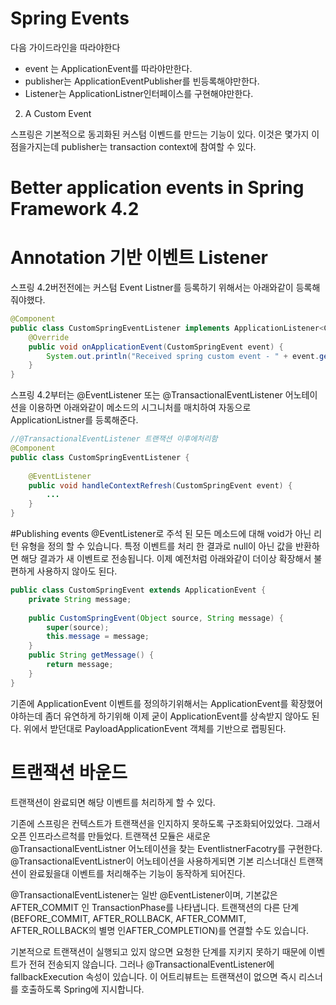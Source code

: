 # Spring Events

다음 가이드라인을 따라야한다
* event 는 ApplicationEvent를 따라야만한다.
* publisher는 ApplicationEventPublisher를 빈등록해야만한다.
* Listener는 ApplicationListner인터페이스를 구현해야만한다.


2. A Custom Event

스프링은 기본적으로 동괴화된 커스텀 이벤드를 만드는 기능이 있다. 이것은 몇가지 이점을가지는데 publisher는 transaction context에 참여할 수 있다.



# Better application events in Spring Framework 4.2


# Annotation 기반 이벤트 Listener
스프링 4.2버전전에는 커스텀 Event Listner를 등록하기 위해서는 아래와같이 등록해줘야했다.

```java 
@Component
public class CustomSpringEventListener implements ApplicationListener<CustomSpringEvent> {
    @Override
    public void onApplicationEvent(CustomSpringEvent event) {
        System.out.println("Received spring custom event - " + event.getMessage());
    }
}

```

스프링 4.2부터는 @EventListener 또는 @TransactionalEventListener 어노테이션을 이용하면 아래와같이 메소드의 시그니처를 매치하여 자동으로 ApplicationListner를 등록해준다. 


```java
//@TransactionalEventListener 트랜잭션 이후에처리함
@Component
public class CustomSpringEventListener {
  
    @EventListener
    public void handleContextRefresh(CustomSpringEvent event) {
        ...
    }
}
```

#Publishing events
@EventListener로 주석 된 모든 메소드에 대해 void가 아닌 리턴 유형을 정의 할 수 있습니다. 특정 이벤트를 처리 한 결과로 null이 아닌 값을 반환하면 해당 결과가 새 이벤트로 전송됩니다. 이제 예전처럼 아래와같이 더이상 확장해서 불편하게 사용하지 않아도 된다.
```java 
public class CustomSpringEvent extends ApplicationEvent {
    private String message;
 
    public CustomSpringEvent(Object source, String message) {
        super(source);
        this.message = message;
    }
    public String getMessage() {
        return message;
    }
}
```
기존에 ApplicationEvent 이벤트를 정의하기위해서는 ApplicationEvent를 확장했어야하는데 좀더 유연하게 하기위해 이제 굳이 ApplicationEvent를 상속받지 않아도 된다. 위에서 받던대로 PayloadApplicationEvent 객체를 기반으로 랩핑된다.


# 트랜잭션 바운드
트랜잭션이 완료되면 해당 이벤트를 처리하게 할 수 있다. 

기존에 스프링은 컨텍스트가 트랜잭션을 인지하지 못하도록 구조화되어있었다. 그래서 오픈 인프라스르척를 만들었다. 트랜잭션 모듈은 새로운 @TransactionalEventListner 어노테이션을 찾는 EventlistnerFacotry를 구현한다. @TransactionalEventListner이 어노테이션을 사용하게되면 기본 리스너대신 트랜잭션이 완료됬을대 이벤트를 처리해주는 기능이 동작하게 되어진다.

@TransactionalEventListener는 일반 @EventListener이며, 기본값은 AFTER_COMMIT 인 TransactionPhase를 나타냅니다. 트랜잭션의 다른 단계 (BEFORE_COMMIT, AFTER_ROLLBACK, AFTER_COMMIT, AFTER_ROLLBACK의 별명 인AFTER_COMPLETION)를 연결할 수도 있습니다.

기본적으로 트랜잭션이 실행되고 있지 않으면 요청한 단계를 지키지 못하기 때문에 이벤트가 전혀 전송되지 않습니다. 그러나 @TransactionalEventListener에 fallbackExecution 속성이 있습니다. 이 어트리뷰트는 트랜잭션이 없으면 즉시 리스너를 호출하도록 Spring에 지시합니다.